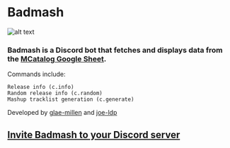 # Badmash

![alt text](https://cdn.discordapp.com/avatars/574846706647171092/e04f11164774389b05cc2ba42bdab465.webp)

### Badmash is a Discord bot that fetches and displays data from the [MCatalog Google Sheet](https://rebrand.ly/mcatalog).

Commands include:
  
    Release info (c.info)
    Random release info (c.random)
    Mashup tracklist generation (c.generate)

Developed by [glae-millen](https://github.com/glae-millen) and [joe-ldp](https://github.com/joe-ldp)

## [Invite Badmash to your Discord server](https://discordapp.com/oauth2/authorize?client_id=574846706647171092&permissions=314432&scope=bot)
